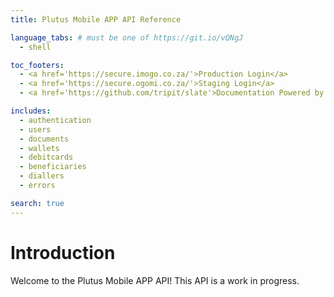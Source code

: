 ```yaml
---
title: Plutus Mobile APP API Reference

language_tabs: # must be one of https://git.io/vQNgJ
  - shell

toc_footers:
  - <a href='https://secure.imogo.co.za/'>Production Login</a>
  - <a href='https://secure.ogomi.co.za/'>Staging Login</a>
  - <a href='https://github.com/tripit/slate'>Documentation Powered by Slate</a>

includes:
  - authentication
  - users
  - documents
  - wallets
  - debitcards
  - beneficiaries
  - diallers
  - errors

search: true
---
```


# Introduction

Welcome to the Plutus Mobile APP API!  This API is a work in progress.
